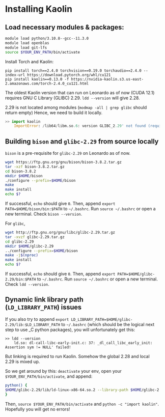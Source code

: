 # Installing Kaolin

## Load necessary modules & packages:


```bash
module load python/3.10.8--gcc--11.3.0
module load openblas
module load git-lfs
source $YOUR_ENV_PATH/bin/activate
```

Install Torch and Kaolin:
```
pip install torch==2.4.0 torchvision==0.19.0 torchaudio==2.4.0 --index-url https://download.pytorch.org/whl/cu121
pip install kaolin==0.13.0 -f https://nvidia-kaolin.s3.us-east-2.amazonaws.com/torch-2.4.0_cu121.html
```

The oldest Kaolin version that can run on Leonardo as of now (CUDA 12.1) requires GNU C Library (GLIBC) 2.29. `ldd --version` will give 2.28. 

2.29 is not located among modules (`modmap -all | grep glibc` should return empty) Hence, we need to build it locally.

```python
>> import kaolin
    ImportError: /lib64/libm.so.6: version GLIBC_2.29' not found (required by $YOUR_ENV_PATH/lib/python3.10/site-packages/kaolin/_C.so)
```

## Building `bison` and `glibc-2.29` from source locally

`bison` is a pre-requisite for `glibc-2.29` on Leonardo as of now. 

```bash
wget https://ftp.gnu.org/gnu/bison/bison-3.8.2.tar.gz
tar -xzf bison-3.8.2.tar.gz
cd bison-3.8.2
mkdir $HOME/bison
./configure --prefix=$HOME/bison
make
make install
echo $?
```
If successful, `echo` should give `0`. Then, append `export PATH=$HOME/bison/bin:$PATH` to `~/.bashrc`. Run `source ~/.bashrc` or open a new terminal. Check `bison --version`.

For `glibc`,

```bash
wget http://ftp.gnu.org/gnu/libc/glibc-2.29.tar.gz
tar -xvzf glibc-2.29.tar.gz
cd glibc-2.29
mkdir $HOME/glibc-2.29
../configure --prefix=$HOME/bison
make -j$(nproc)
make install
echo $?
```
If successful, `echo` should give `0`. Then, append `export PATH=$HOME/glibc-2.29/bin:$PATH` to `~/.bashrc`. Run `source ~/.bashrc` or open a new terminal. Check `ldd --version`.


## Dynamic link library path (`LD_LIBRARY_PATH`) issues

If you also try to append `export LD_LIBRARY_PATH=$HOME/glibc-2.29/lib:$LD_LIBRARY_PATH` to `~/.bashrc` (which should be the logical next step to use _C python packages), you will unfortunately get this:

```
>> ldd --version
    ld.so: dl-call-libc-early-init.c: 37: _dl_call_libc_early_init: Assertion sym != NULL' failed!
```

But linking is required to run Kaolin. Somehow the global 2.28 and local 2.29 is mixed up. 

So we get around by this: `deactivate` your env, open your `$YOUR_ENV_PATH/bin/activate`, and append:

```bash
python() {
$HOME/glibc-2.29/lib/ld-linux-x86-64.so.2 --library-path $HOME/glibc-2.29/lib:$HOME/glibc-2.29/lib64:/usr/lib64:/lib64 $YOUR_ENV_PATH/bin/python "$@"
}
```

Then, `source $YOUR_ENV_PATH/bin/activate` and `python -c "import kaolin"`. Hopefully you will get no errors!
